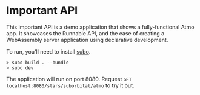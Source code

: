 # Important API

This important API is a demo application that shows a fully-functional Atmo app. It showcases the Runnable API, and the ease of creating a WebAssembly server application using declarative development.

To run, you'll need to install [subo](https://github.com/suborbital/subo).

```
> subo build . --bundle
> subo dev
```

The application will run on port 8080. Request `GET localhost:8080/stars/suborbital/atmo` to try it out.